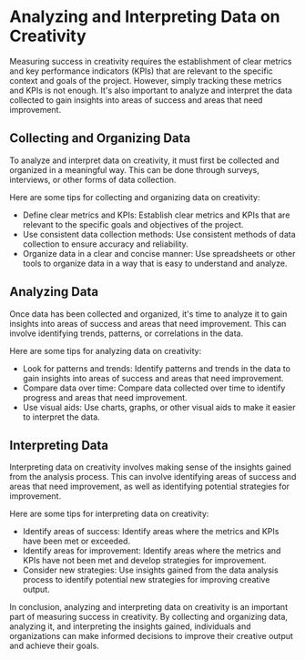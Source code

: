 Analyzing and Interpreting Data on Creativity
=========================================================================================

Measuring success in creativity requires the establishment of clear metrics and key performance indicators (KPIs) that are relevant to the specific context and goals of the project. However, simply tracking these metrics and KPIs is not enough. It's also important to analyze and interpret the data collected to gain insights into areas of success and areas that need improvement.

Collecting and Organizing Data
------------------------------

To analyze and interpret data on creativity, it must first be collected and organized in a meaningful way. This can be done through surveys, interviews, or other forms of data collection.

Here are some tips for collecting and organizing data on creativity:

* Define clear metrics and KPIs: Establish clear metrics and KPIs that are relevant to the specific goals and objectives of the project.
* Use consistent data collection methods: Use consistent methods of data collection to ensure accuracy and reliability.
* Organize data in a clear and concise manner: Use spreadsheets or other tools to organize data in a way that is easy to understand and analyze.

Analyzing Data
--------------

Once data has been collected and organized, it's time to analyze it to gain insights into areas of success and areas that need improvement. This can involve identifying trends, patterns, or correlations in the data.

Here are some tips for analyzing data on creativity:

* Look for patterns and trends: Identify patterns and trends in the data to gain insights into areas of success and areas that need improvement.
* Compare data over time: Compare data collected over time to identify progress and areas that need improvement.
* Use visual aids: Use charts, graphs, or other visual aids to make it easier to interpret the data.

Interpreting Data
-----------------

Interpreting data on creativity involves making sense of the insights gained from the analysis process. This can involve identifying areas of success and areas that need improvement, as well as identifying potential strategies for improvement.

Here are some tips for interpreting data on creativity:

* Identify areas of success: Identify areas where the metrics and KPIs have been met or exceeded.
* Identify areas for improvement: Identify areas where the metrics and KPIs have not been met and develop strategies for improvement.
* Consider new strategies: Use insights gained from the data analysis process to identify potential new strategies for improving creative output.

In conclusion, analyzing and interpreting data on creativity is an important part of measuring success in creativity. By collecting and organizing data, analyzing it, and interpreting the insights gained, individuals and organizations can make informed decisions to improve their creative output and achieve their goals.
